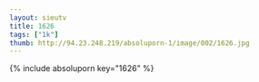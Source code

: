 ```yaml
--- 
layout: sieutv
title: 1626
tags: ["1k"]
thumb: http://94.23.248.219/absoluporn-1/image/002/1626.jpg
---
```

{% include absoluporn key="1626" %} 
